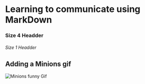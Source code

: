 # Learning to communicate using MarkDown
### Size 4 Headder
###### Size 1 Headder
## Adding a Minions gif
![Minions funny Gif]([https://octodex.github.com/images/yaktocat.png](https://www.icegif.com/minions-108/))
